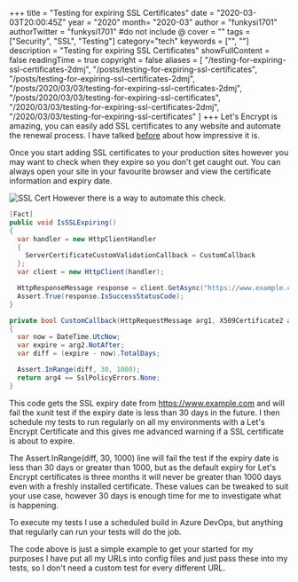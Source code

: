 +++
title = "Testing for expiring SSL Certificates"
date = "2020-03-03T20:00:45Z"
year = "2020"
month= "2020-03"
author = "funkysi1701"
authorTwitter = "funkysi1701" #do not include @
cover = ""
tags = ["Security", "SSL", "Testing"]
category="tech"
keywords = ["", ""]
description =  "Testing for expiring SSL Certificates"
showFullContent = false
readingTime = true
copyright = false
aliases = [
    "/testing-for-expiring-ssl-certificates-2dmj",
    "/posts/testing-for-expiring-ssl-certificates",
    "/posts/testing-for-expiring-ssl-certificates-2dmj",
    "/posts/2020/03/03/testing-for-expiring-ssl-certificates-2dmj",
    "/posts/2020/03/03/testing-for-expiring-ssl-certificates",
    "/2020/03/03/testing-for-expiring-ssl-certificates-2dmj",
    "/2020/03/03/testing-for-expiring-ssl-certificates"
]
+++
Let's Encrypt is amazing, you can easily add SSL certificates to any website and automate the renewal process. I have talked [before](https://www.funkysi1701.com/posts/let-s-encrypt-is-awesome-3f5j/) about how impressive it is.

Once you start adding SSL certificates to your production sites however you may want to check when they expire so you don't get caught out. You can always open your site in your favourite browser and view the certificate information and expiry date.

![SSL Cert](/images/2020/jb78re4fmm1ofx81f3mu.JPG)
However there is a way to automate this check.

```csharp
[Fact]
public void IsSSLExpiring()
{               
  var handler = new HttpClientHandler
  {
    ServerCertificateCustomValidationCallback = CustomCallback
  };
  var client = new HttpClient(handler);

  HttpResponseMessage response = client.GetAsync("https://www.example.com").GetAwaiter().GetResult();
  Assert.True(response.IsSuccessStatusCode);
}

private bool CustomCallback(HttpRequestMessage arg1, X509Certificate2 arg2, X509Chain arg3, SslPolicyErrors arg4)
{
  var now = DateTime.UtcNow;
  var expire = arg2.NotAfter;
  var diff = (expire - now).TotalDays;

  Assert.InRange(diff, 30, 1000);
  return arg4 == SslPolicyErrors.None;
}
```

This code gets the SSL expiry date from https://www.example.com and will fail the  xunit test if the expiry date is less than 30 days in the future. I then schedule my tests to run regularly on all my environments with a Let's Encrypt Certificate and this gives me advanced warning if a SSL certificate is about to expire.

The Assert.InRange(diff, 30, 1000) line will fail the test if the expiry date is less than 30 days or greater than 1000, but as the default expiry for Let's Encrypt certificates is three months it will never be greater than 1000 days even with a freshly installed certificate. These values can be tweaked to suit your use case, however 30 days is enough time for me to investigate what is happening.

To execute my tests I use a scheduled build in Azure DevOps, but anything that regularly can run your tests will do the job.

The code above is just a simple example to get your started for my purposes I have put all my URLs into config files and just pass these into my tests, so I don't need a custom test for every different URL.
